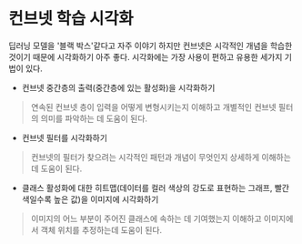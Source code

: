 # 컨브넷 학습 시각화
딥러닝 모델을 '블랙 박스'같다고 자주 이야기 하지만 컨브넷은 시각적인 개념을 학습한 것이기 때문에 시각화하기 아주 좋다. 시각화에는 가장 사용이 편하고 
유용한 세가지 기법이 있다.
* 컨브넷 중간층의 출력(중간층에 있는 활성화)을 시각화하기
> 연속된 컨브넷 층이 입력을 어떻게 변형시키는지 이해하고 개별적인 컨브넷 필터의 의미를 파악하는 데 도움이 된다.
* 컨브넷 필터를 시각화하기
> 컨브넷의 필터가 찾으려는 시각적인 패턴과 개념이 무엇인지 상세하게 이해하는데 도움이 된다.
* 클래스 활성화에 대한 히트맵(데이터를 컬러 색상의 강도로 표현하는 그래프, 빨간색일수록 높은 값)을 이미지에 시각화하기
> 이미지의 어느 부분이 주어진 클래스에 속하는 데 기여했는지 이해하고 이미지에서 객체 위치를 추정하는데 도움이 된다.
